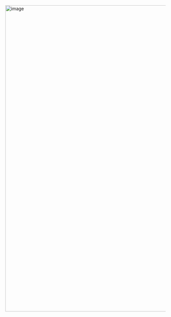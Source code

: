 <img width="960" alt="image" src="https://github.com/umang124/Security-and-Auditing-Project-.NET-MVC/assets/66355136/cc4c5b12-f1cd-4158-b3f9-6bfaa1b914f1">
